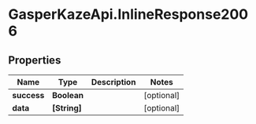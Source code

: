 # GasperKazeApi.InlineResponse2006

## Properties

Name | Type | Description | Notes
------------ | ------------- | ------------- | -------------
**success** | **Boolean** |  | [optional] 
**data** | **[String]** |  | [optional] 


